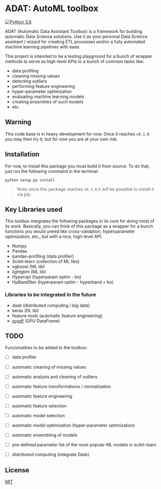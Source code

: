 # ADAT: AutoML toolbox

[![Python 3.6](https://img.shields.io/badge/python-3.6-blue.svg)](https://www.python.org/downloads/release/python-360/)

ADAT (Automatic Data Assistant Toolbox) is a framework for building automatic Data Science solutions. Use it as your personal Data Science assistant / wizard for creating ETL processes and/or a fully automated machine learning pipelines with ease.

This project is intended to be a testing playground for a bunch of wrapper methods to serve as high-level APIs to a bunch of common tasks like:

- data profiling
- cleaning missing values
- detecting outliers
- performing feature engineering
- hyper-parameter optimization
- evaluating machine learning models
- creating ensembles of such models
- etc.

## Warning

This code base is in heavy development for now. Once it reaches `v0.1.0` you may then try it, but for now you are at your own risk.

## Installation

For now, to install this package you must build it from source. To do that, just run the following command in the terminal:

```
python setup.py install
```

> Note: once this package reaches `v0.1.0` it will be possible to install it via pip.

## Key Libraries used

This toolbox integrates the following packages in its core for doing most of its work. Basically, you can think of this package as a wrapper for a bunch functions you would uneed like cross-validation, hyperparameter optimization, etc., but with a nice, high-level API.

- Numpy
- Pandas
- pandas-profiling (data profiler)
- Scikit-learn (collection of ML libs)
- xgboost (ML lib)
- lightgbm (ML lib)
- Hyperopt (hyperparam optim - bo)
- HpBandSter (hyperparam optim - hyperband + bo)

### Libraries to be integrated in the future

- dask (distributed computing / big data)
- keras (DL lib)
- feature-tools (automatic feature engineering)
- [pygdf](https://github.com/rapidsai/pygdf) (GPU DataFrame)


## TODO

Funcionalities to be added to the toolbox:

- [ ] data profiler
- [ ] automatic cleaning of missing values
- [ ] automatic analysis and cleaning of outliers
- [ ] automatic feature transformations / normalization
- [ ] automatic feature engineering
- [ ] automatic feature selection
- [ ] automatic model selection
- [ ] automatic model optimization (hyper-parameter optimization)
- [ ] automatic ensembling of models
- [ ] pre-defined parameter list of the most popular ML models in scikit-learn
- [ ] distributed computing (integrate Dask)


## License

[MIT](LICENSE)
